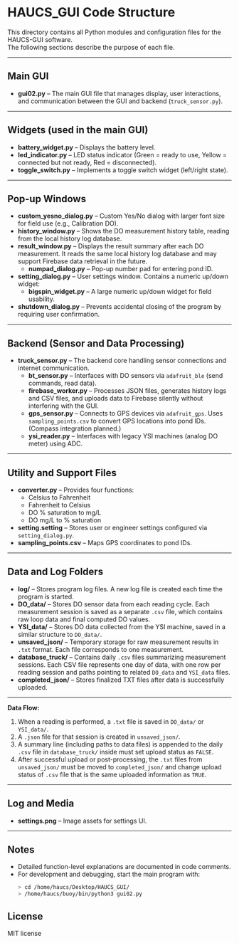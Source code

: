 # HAUCS_GUI Code Structure

This directory contains all Python modules and configuration files for the HAUCS-GUI software.  
The following sections describe the purpose of each file.

---

## Main GUI
- **gui02.py** – The main GUI file that manages display, user interactions, and communication between the GUI and backend (`truck_sensor.py`).

---

## Widgets (used in the main GUI)
- **battery_widget.py** – Displays the battery level.
- **led_indicator.py** – LED status indicator (Green = ready to use, Yellow = connected but not ready, Red = disconnected).
- **toggle_switch.py** – Implements a toggle switch widget (left/right state).

---

## Pop-up Windows
- **custom_yesno_dialog.py** – Custom Yes/No dialog with larger font size for field use (e.g., Calibration DO).
- **history_window.py** – Shows the DO measurement history table, reading from the local history log database.
- **result_window.py** – Displays the result summary after each DO measurement. It reads the same local history log database and may support Firebase data retrieval in the future.
  - **numpad_dialog.py** – Pop-up number pad for entering pond ID.
- **setting_dialog.py** – User settings window. Contains a numeric up/down widget:
  - **bigspin_widget.py** – A large numeric up/down widget for field usability.
- **shutdown_dialog.py** – Prevents accidental closing of the program by requiring user confirmation.

---

## Backend (Sensor and Data Processing)
- **truck_sensor.py** – The backend core handling sensor connections and internet communication.
  - **bt_sensor.py** – Interfaces with DO sensors via `adafruit_ble` (send commands, read data).
  - **firebase_worker.py** – Processes JSON files, generates history logs and CSV files, and uploads data to Firebase silently without interfering with the GUI.
  - **gps_sensor.py** – Connects to GPS devices via `adafruit_gps`. Uses `sampling_points.csv` to convert GPS locations into pond IDs. (Compass integration planned.)
  - **ysi_reader.py** – Interfaces with legacy YSI machines (analog DO meter) using ADC.

---

## Utility and Support Files
- **converter.py** – Provides four functions:
  - Celsius to Fahrenheit
  - Fahrenheit to Celsius
  - DO % saturation to mg/L
  - DO mg/L to % saturation
- **setting.setting** – Stores user or engineer settings configured via `setting_dialog.py`.
- **sampling_points.csv** – Maps GPS coordinates to pond IDs.

---

## Data and Log Folders

- **log/** – Stores program log files. A new log file is created each time the program is started.
- **DO_data/** – Stores DO sensor data from each reading cycle. Each measurement session is saved as a separate `.csv` file, which contains raw loop data and final computed DO values.
- **YSI_data/** – Stores DO data collected from the YSI machine, saved in a similar structure to `DO_data/`.
- **unsaved_json/** – Temporary storage for raw measurement results in `.txt` format. Each file corresponds to one measurement.
- **database_truck/** – Contains daily `.csv` files summarizing measurement sessions. Each CSV file represents one day of data, with one row per reading session and paths pointing to related `DO_data` and `YSI_data` files.
- **completed_json/** – Stores finalized TXT files after data is successfully uploaded.

---

**Data Flow:**
1. When a reading is performed, a `.txt` file is saved in `DO_data/` or `YSI_data/`.
2. A `.json` file for that session is created in `unsaved_json/`.
3. A summary line (including paths to data files) is appended to the daily `.csv` file in `database_truck/` inside must set upload status as `FALSE`.
4. After successful upload or post-processing, the `.txt` files from `unsaved_json/` must be moved to `completed_json/` and change upload status of `.csv` file that is the same uploaded information as `TRUE`.

---

## Log and Media
- **settings.png** – Image assets for settings UI.

---

## Notes
- Detailed function-level explanations are documented in code comments.
- For development and debugging, start the main program with:
  ```bash
  > cd /home/haucs/Desktop/HAUCS_GUI/
  > /home/haucs/buoy/bin/python3 gui02.py
  ```

## License
MIT license